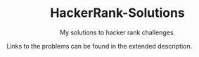 <h1 align="center"> HackerRank-Solutions </h1>
<p align="center">
  My solutions to hacker rank challenges.

  Links to the problems can be found in the extended description. 

</p>
